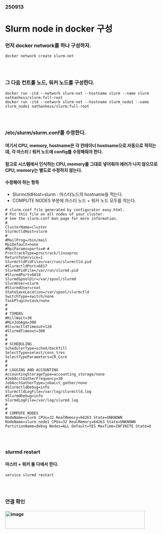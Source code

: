 ### 250913
# Slurm node in docker 구성
### 먼저 docker network를 하나 구성하자.
```
docker network create slurm-net
```
### <br/>

### 그 다음 컨트롤 노드, 워커 노드를 구성한다.
```
docker run -itd --network slurm-net --hostname slurm --name slurm nathanhess/slurm:full-root
docker run -itd --network slurm-net --hostname slurm_node1 --name slurm_node1 nathanhess/slurm:full-root
```
### <br/>

### /etc/slurm/slurm.conf를 수정한다.
#### 여기서 CPU, memory, hostname은 각 컨테이너 hostname으로 자동으로 적히는데, 각 마스터 / 워커 노드에 config를 수정해줘야 한다.
#### 참고로 시스템에서 인식하는 CPU, memory를 그대로 넣어줘야 에러가 나지 않으므로 CPU, memory는 별도로 수정하지 않는다.
#### 수정해야 하는 항목
- SlurmctldHost=slurm : 마스터노드의 hostname을 적는다.
- COMPUTE NODES 부분에 마스터 노드 + 워커 노드 모두를 적는다.
```
# slurm.conf file generated by configurator easy.html.
# Put this file on all nodes of your cluster.
# See the slurm.conf man page for more information.
#
ClusterName=cluster
SlurmctldHost=slurm
#
#MailProg=/bin/mail
MpiDefault=none
#MpiParams=ports=#-#
ProctrackType=proctrack/linuxproc
ReturnToService=1
SlurmctldPidFile=/var/run/slurmctld.pid
#SlurmctldPort=6817
SlurmdPidFile=/var/run/slurmd.pid
#SlurmdPort=6818
SlurmdSpoolDir=/var/spool/slurmd
SlurmUser=slurm
#SlurmdUser=root
StateSaveLocation=/var/spool/slurmctld
SwitchType=switch/none
TaskPlugin=task/none
#
#
# TIMERS
#KillWait=30
#MinJobAge=300
#SlurmctldTimeout=120
#SlurmdTimeout=300
#
#
# SCHEDULING
SchedulerType=sched/backfill
SelectType=select/cons_tres
SelectTypeParameters=CR_Core
#
#
# LOGGING AND ACCOUNTING
AccountingStorageType=accounting_storage/none
#JobAcctGatherFrequency=30
JobAcctGatherType=jobacct_gather/none
#SlurmctldDebug=info
SlurmctldLogFile=/var/log/slurmctld.log
#SlurmdDebug=info
SlurmdLogFile=/var/log/slurmd.log
#
#
# COMPUTE NODES
NodeName=slurm CPUs=32 RealMemory=64263 State=UNKNOWN
NodeName=slurm_node1 CPUs=32 RealMemory=64263 State=UNKNOWN
PartitionName=debug Nodes=ALL Default=YES MaxTime=INFINITE State=U

```
### <br/>

### slurmd restart
#### 마스터 + 워커 둘 다에서 한다.
```
service slurmd restart
```
### <br/>

### 연결 확인
#### <img width="452" height="58" alt="image" src="https://github.com/user-attachments/assets/f89c4198-6ca2-4fc2-8e7a-4cdd93719d1a" />
